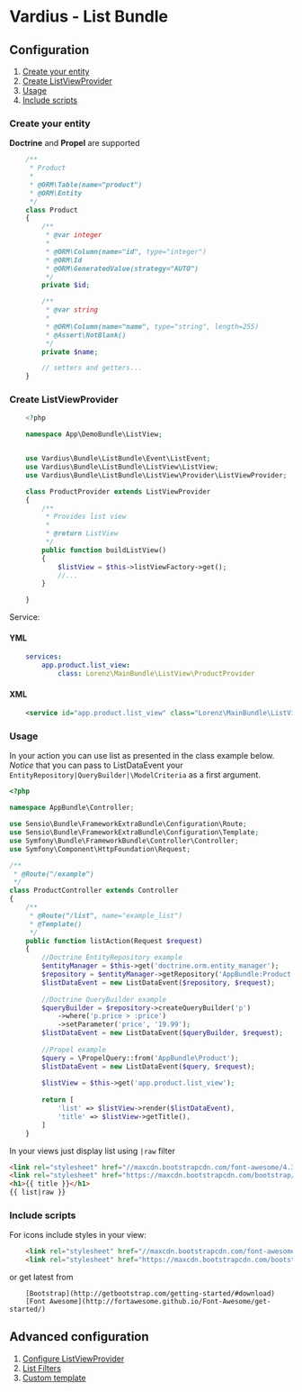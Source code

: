 Vardius - List Bundle
======================================

Configuration
----------------
1. [Create your entity](#create-your-entity)
2. [Create ListViewProvider](#create-listviewprovider)
3. [Usage](#usage)
4. [Include scripts](#include-scripts)

### Create your entity

**Doctrine** and **Propel** are supported

``` php
    /**
     * Product
     *
     * @ORM\Table(name="product")
     * @ORM\Entity
     */
    class Product
    {
        /**
         * @var integer
         *
         * @ORM\Column(name="id", type="integer")
         * @ORM\Id
         * @ORM\GeneratedValue(strategy="AUTO")
         */
        private $id;

        /**
         * @var string
         *
         * @ORM\Column(name="name", type="string", length=255)
         * @Assert\NotBlank()
         */
        private $name;

        // setters and getters...
    }
```

### Create ListViewProvider

``` php
    <?php

    namespace App\DemoBundle\ListView;


    use Vardius\Bundle\ListBundle\Event\ListEvent;
    use Vardius\Bundle\ListBundle\ListView\ListView;
    use Vardius\Bundle\ListBundle\ListView\Provider\ListViewProvider;

    class ProductProvider extends ListViewProvider
    {
        /**
         * Provides list view
         *
         * @return ListView
         */
        public function buildListView()
        {
            $listView = $this->listViewFactory->get();
            //...
        }

    }
```

Service:
#### YML
``` yml
    services:
        app.product.list_view:
            class: Lorenz\MainBundle\ListView\ProductProvider
```
#### XML
``` xml
    <service id="app.product.list_view" class="Lorenz\MainBundle\ListView\ProductProvider" parent="vardius_list.list_view.provider"/>
```

### Usage

In your action you can use list as presented in the class example below.
*Notice* that you can pass to ListDataEvent your `EntityRepository|QueryBuilder|\ModelCriteria` as a first argument.

``` php
<?php

namespace AppBundle\Controller;

use Sensio\Bundle\FrameworkExtraBundle\Configuration\Route;
use Sensio\Bundle\FrameworkExtraBundle\Configuration\Template;
use Symfony\Bundle\FrameworkBundle\Controller\Controller;
use Symfony\Component\HttpFoundation\Request;

/**
 * @Route("/example")
 */
class ProductController extends Controller
{
    /**
     * @Route("/list", name="example_list")
     * @Template()
     */
    public function listAction(Request $request)
    {
        //Doctrine EntityRepository example
        $entityManager = $this->get('doctrine.orm.entity_manager');
        $repository = $entityManager->getRepository('AppBundle:Product');
        $listDataEvent = new ListDataEvent($repository, $request);
        
        //Doctrine QueryBuilder example
        $queryBuilder = $repository->createQueryBuilder('p')
            ->where('p.price > :price')
            ->setParameter('price', '19.99');
        $listDataEvent = new ListDataEvent($queryBuilder, $request);
        
        //Propel example
        $query = \PropelQuery::from('AppBundle\Product');
        $listDataEvent = new ListDataEvent($query, $request);
        
        $listView = $this->get('app.product.list_view');
        
        return [
            'list' => $listView->render($listDataEvent),
            'title' => $listView->getTitle(),
        ]
    }
```

In your views just display list using `|raw` filter

``` html
<link rel="stylesheet" href="//maxcdn.bootstrapcdn.com/font-awesome/4.3.0/css/font-awesome.min.css">
<link rel="stylesheet" href="https://maxcdn.bootstrapcdn.com/bootstrap/3.3.2/css/bootstrap.min.css">
<h1>{{ title }}</h1>
{{ list|raw }}
```

### Include scripts

For icons include styles in your view:

``` html
    <link rel="stylesheet" href="//maxcdn.bootstrapcdn.com/font-awesome/4.3.0/css/font-awesome.min.css">
    <link rel="stylesheet" href="https://maxcdn.bootstrapcdn.com/bootstrap/3.3.2/css/bootstrap.min.css">
```

or get latest from

        [Bootstrap](http://getbootstrap.com/getting-started/#download)
        [Font Awesome](http://fortawesome.github.io/Font-Awesome/get-started/)

Advanced configuration
----------------
1. [Configure ListViewProvider](provider.md)
2. [List Filters](filter.md)
3. [Custom template](template.md)
